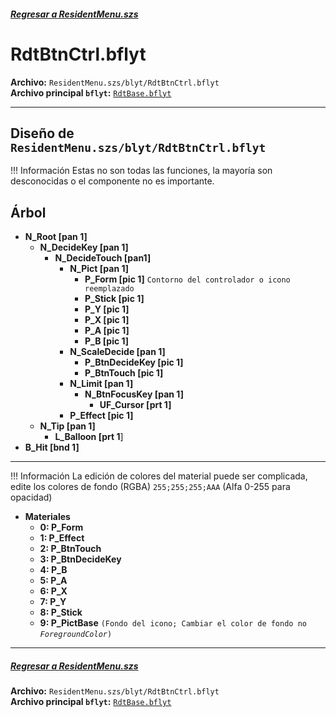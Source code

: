 ##### [Regresar a ResidentMenu.szs](../index.md)

# RdtBtnCtrl.bflyt

**Archivo:** `ResidentMenu.szs/blyt/RdtBtnCtrl.bflyt`<br>
**Archivo principal `bflyt`:** [`RdtBase.bflyt`](../RdtBase.bflyt.md)

---

## Diseño de `ResidentMenu.szs/blyt/RdtBtnCtrl.bflyt`

<!-- prettier-ignore -->
!!! Información
    Estas no son todas las funciones, la mayoría son desconocidas o el componente no es importante.
	
## Árbol

-   **N_Root [pan 1]**
	-	**N_DecideKey [pan 1]**
		-	**N_DecideTouch [pan1]**
			-	**N_Pict [pan 1]**
				-	**P_Form [pic 1]** `Contorno del controlador o icono reemplazado`
				-	**P_Stick [pic 1]**
				-	**P_Y [pic 1]**
				-	**P_X [pic 1]**
				-	**P_A [pic 1]**
				-	**P_B [pic 1]**
			-	**N_ScaleDecide [pan 1]**
				-	**P_BtnDecideKey [pic 1]**
				-	**P_BtnTouch [pic 1]**
			-	**N_Limit [pan 1]**
				-	**N_BtnFocusKey [pan 1]**
					-	**UF_Cursor [prt 1]**
			-	**P_Effect [pic 1]**
	-	**N_Tip [pan 1]**
		-	**L_Balloon [prt 1**]
-	**B_Hit [bnd 1]**	
---

<!-- prettier-ignore -->
!!! Información
    La edición de colores del material puede ser complicada, edite los colores de fondo (RGBA) `255;255;255;AAA` (Alfa 0-255 para opacidad)

-	**Materiales**
	-	**0: P_Form**
	-	**1: P_Effect**
	-	**2: P_BtnTouch**
	-	**3: P_BtnDecideKey**
	-	**4: P_B**
	-	**5: P_A**
	-	**6: P_X**
	-	**7: P_Y**
	-	**8: P_Stick**
	-	**9: P_PictBase** `(Fondo del icono; Cambiar el color de fondo no `_`ForegroundColor`_`)`

---

##### [Regresar a ResidentMenu.szs](../index.md)

**Archivo:** `ResidentMenu.szs/blyt/RdtBtnCtrl.bflyt`<br>
**Archivo principal `bflyt`:** [`RdtBase.bflyt`](../RdtBase.bflyt.md)
